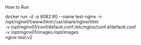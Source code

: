 How to Run

docker run -d -p 8082:80   --name test-nginx  -v /opt/nginx01/www/html:/usr/share/nginx/html \
-v /opt/nginx01/conf/default.conf:/etc/nginx/conf.d/default.conf   \
-v /opt/nginx01/images:/opt/images \
nginx-test:v2



